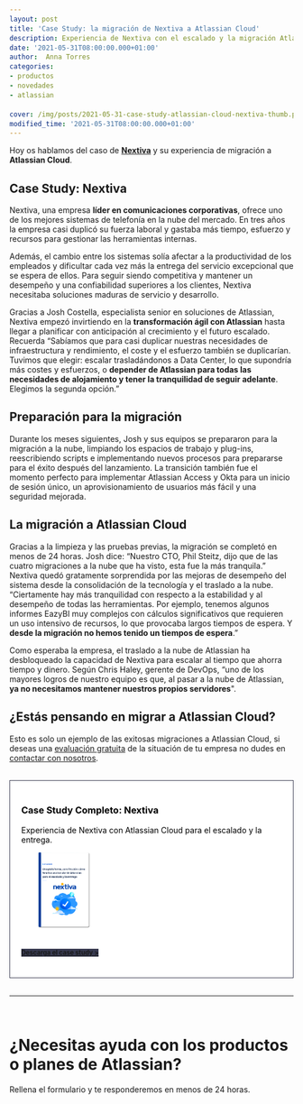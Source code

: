 ```yaml
---
layout: post
title: 'Case Study: la migración de Nextiva a Atlassian Cloud'
description: Experiencia de Nextiva con el escalado y la migración Atlassian Cloud
date: '2021-05-31T08:00:00.000+01:00'
author:  Anna Torres
categories: 
- productos
- novedades
- atlassian

cover: /img/posts/2021-05-31-case-study-atlassian-cloud-nextiva-thumb.png
modified_time: '2021-05-31T08:00:00.000+01:00'
---
```



Hoy os hablamos del caso de [**Nextiva**](https://www.nextiva.com/) y su experiencia de migración a **Atlassian Cloud**.

## Case Study: Nextiva

Nextiva, una empresa **líder en comunicaciones corporativas**, ofrece uno de los mejores sistemas de telefonía en la nube del mercado. En tres años la empresa casi duplicó su fuerza laboral y gastaba más tiempo, esfuerzo y recursos para gestionar las herramientas internas.

Además, el cambio entre los sistemas solía afectar a la productividad de los empleados y dificultar cada vez más la entrega del servicio excepcional que se espera de ellos. Para seguir siendo competitiva y mantener un desempeño y una confiabilidad superiores a los clientes, Nextiva necesitaba soluciones maduras de servicio y desarrollo.

Gracias a Josh Costella, especialista senior en soluciones de Atlassian, Nextiva empezó invirtiendo en la **transformación ágil con Atlassian** hasta llegar a planificar con anticipación al crecimiento y el futuro escalado. Recuerda “Sabíamos que para casi duplicar nuestras necesidades de infraestructura y rendimiento, el coste y el esfuerzo también se duplicarían. Tuvimos que elegir: escalar trasladándonos a Data Center, lo que supondría más costes y esfuerzos, o **depender de Atlassian para todas las necesidades de alojamiento y tener la tranquilidad de seguir adelante**. Elegimos la segunda opción.”

## Preparación para la migración 

Durante los meses siguientes, Josh y sus equipos se prepararon para la migración a la nube, limpiando los espacios de trabajo y plug-ins, reescribiendo scripts e implementando nuevos procesos para prepararse para el éxito después del lanzamiento. La transición también fue el momento perfecto para implementar Atlassian Access y Okta para un inicio de sesión único, un aprovisionamiento de usuarios más fácil y una seguridad mejorada.

## La migración a Atlassian Cloud
Gracias a la limpieza y las pruebas previas, la migración se completó en menos de 24 horas. Josh dice: “Nuestro CTO, Phil Steitz, dijo que de las cuatro migraciones a la nube que ha visto, esta fue la más tranquila.” Nextiva quedó gratamente sorprendida por las mejoras de desempeño del sistema desde la consolidación de la tecnología y el traslado a la nube. “Ciertamente hay más tranquilidad con respecto a la estabilidad y al desempeño de todas las herramientas. Por ejemplo, tenemos algunos informes EazyBI muy complejos con cálculos significativos que requieren un uso intensivo de recursos, lo que provocaba largos tiempos de espera. Y **desde la migración no hemos tenido un tiempos de espera**.”

Como esperaba la empresa, el traslado a la nube de Atlassian ha desbloqueado la capacidad de Nextiva para escalar al tiempo que ahorra tiempo y dinero. Según Chris Haley, gerente de DevOps, “uno de los mayores logros de nuestro equipo es que, al pasar a la nube de Atlassian, **ya no necesitamos mantener nuestros propios servidores**".

## ¿Estás pensando en migrar a Atlassian Cloud?

Esto es solo un ejemplo de las exitosas migraciones a Atlassian Cloud, si deseas una <span style="text-decoration:underline">evaluación gratuita</span> de la situación de tu empresa no dudes en <a href="#contact-form">contactar con nosotros</a>.



<br/>
<div style="border:1px solid #37394f; padding:20px 20px;background:#fff; color:#000; ">
<h3>Case Study Completo: Nextiva</h3>
<p>Experiencia de Nextiva con Atlassian Cloud para el escalado y la entrega. </p>

<p><img src="/img/pdf/opinion-nextiva-migracion-atlassian-cloud.png" width="20%" style="padding:0 30px" alt="Opinión de Nextiva sobre la migración y el escalado a Atlassian Cloud">
</p>
<br/>
<a href="/pdf/atlassian/casestudy/case_study_empresa_nextiva_caso_de_estudio_atlassian_cloud.pdf" class="btn btn-outline-white btn-xl" target="_blank" style="background:#37394f;border:none; font-weight: bold; font-size:0.8em" >Descarga el case study > </a>

<br/>
<br/>
</div>

<br/>
<hr>
<br/>
<!--Atlassian Contact Form-->
<div id="contact-form">
	<h1>¿Necesitas ayuda con los productos o planes de Atlassian?</h1>
	<p>Rellena el formulario y te responderemos en menos de 24 horas.</p>
<br/>
<script charset="utf-8" type="text/javascript" src="//js.hsforms.net/forms/shell.js"></script>
<script>
  hbspt.forms.create({
	portalId: "7892756",
	formId: "50910627-e80f-4d85-8cb6-9e22405d7051"
});
</script>
</div>


